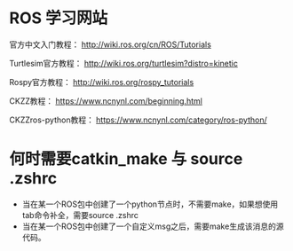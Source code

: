# ROS 学习网站

官方中文入门教程：
http://wiki.ros.org/cn/ROS/Tutorials

Turtlesim官方教程：
http://wiki.ros.org/turtlesim?distro=kinetic

Rospy官方教程：
http://wiki.ros.org/rospy_tutorials

CKZZ教程：
https://www.ncnynl.com/beginning.html

CKZZros-python教程：
https://www.ncnynl.com/category/ros-python/


# 何时需要catkin_make 与 source .zshrc
- 当在某一个ROS包中创建了一个python节点时，不需要make，如果想使用tab命令补全，需要source .zshrc
- 当在某一个ROS包中创建了一个自定义msg之后，需要make生成该消息的源代码。
